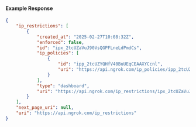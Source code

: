 <!-- Code generated for API Clients. DO NOT EDIT. -->

#### Example Response

```json
{
	"ip_restrictions": [
		{
			"created_at": "2025-02-27T10:08:32Z",
			"enforced": false,
			"id": "ipx_2tcUZaVuJ90VsQGPFLneLdPmdCs",
			"ip_policies": [
				{
					"id": "ipp_2tcUZYQHfV40BuUEqCEAAXYCcnl",
					"uri": "https://api.ngrok.com/ip_policies/ipp_2tcUZYQHfV40BuUEqCEAAXYCcnl"
				}
			],
			"type": "dashboard",
			"uri": "https://api.ngrok.com/ip_restrictions/ipx_2tcUZaVuJ90VsQGPFLneLdPmdCs"
		}
	],
	"next_page_uri": null,
	"uri": "https://api.ngrok.com/ip_restrictions"
}
```

